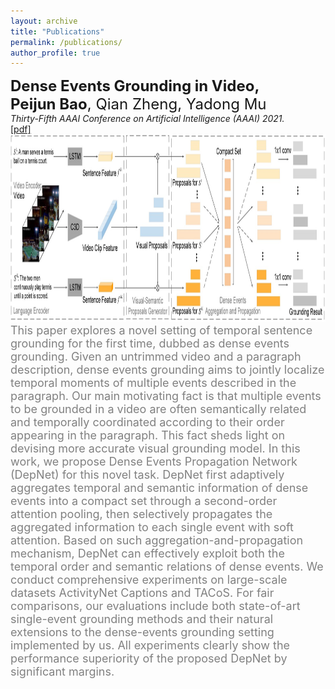 ```yaml
---
layout: archive
title: "Publications"
permalink: /publications/
author_profile: true
---
```


<!-- 
<i><strong><font size="5" >A</font></strong></i>  
<strong>B</strong>, C  
<i>D</i>,  
[[E]()]   
<br/>
<font size="4" color="gray">F</font>
-->


<strong><font size="5" >Dense Events Grounding in Video, </strong> <br/>
<strong>Peijun Bao</strong>, Qian Zheng, Yadong Mu</font><br/>
<i>Thirty-Fifth AAAI Conference on Artificial Intelligence (AAAI) 2021.</i><br/>
[[pdf]](https://peijunbao.github.io/files/PeijunBao_AAAI21_DenseEventsGrounding.pdf) <br/>
<img src='./images/DepNet.jpg' width="800" height="300"><br/>
<font size="4" color="gray">This paper explores a novel setting of temporal sentence grounding for the first time, dubbed as dense events grounding. Given an untrimmed video and a paragraph description, dense events grounding aims to jointly localize temporal moments of multiple events described in the paragraph. Our main motivating fact is that multiple events to be grounded in a video are often semantically related and temporally coordinated according to their order appearing in the paragraph. This fact sheds light on devising more accurate visual grounding model. In this work, we propose Dense Events Propagation Network (DepNet) for this novel task. DepNet first adaptively aggregates temporal and semantic information of dense events into a compact set through a second-order attention pooling, then selectively propagates the aggregated information to each single event with soft attention. Based on such aggregation-and-propagation mechanism, DepNet can effectively exploit both the temporal order and semantic relations of dense events. We conduct comprehensive experiments on large-scale datasets ActivityNet Captions and TACoS. For fair comparisons, our evaluations include both state-of-art single-event grounding methods and their natural extensions to the dense-events grounding setting implemented by us. All experiments clearly show the performance superiority of the proposed DepNet by significant margins.</font>
